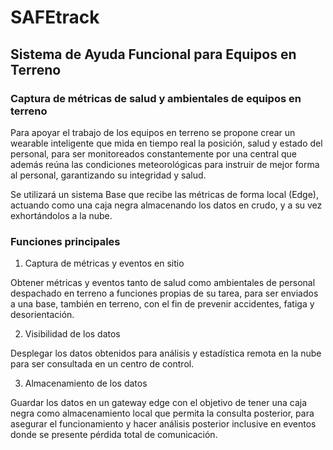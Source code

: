 # SAFEtrack
## Sistema de Ayuda Funcional para Equipos en Terreno

### Captura de métricas de salud y ambientales de equipos en terreno

Para apoyar el trabajo de los equipos en terreno se propone crear un wearable inteligente que mida en tiempo real la posición, salud y estado del personal, para ser monitoreados constantemente por una central que además reúna las condiciones meteorológicas para instruir de mejor forma al personal, garantizando su integridad y salud.

Se utilizará un sistema Base que recibe las métricas de forma local (Edge), actuando como una caja negra almacenando los datos en crudo, y a su vez exhortándolos a la nube.

### Funciones principales

1. Captura de métricas y eventos en sitio

Obtener métricas y eventos tanto de salud como ambientales de personal despachado en terreno a funciones propias de su tarea,  para ser enviados a una base, también en terreno, con el fin de prevenir accidentes, fatiga y desorientación.

2. Visibilidad de los datos

Desplegar los datos obtenidos para análisis y estadística remota en la nube para ser consultada en un centro de control.

3. Almacenamiento de los datos

Guardar los datos en un gateway edge con el objetivo de tener una caja negra como almacenamiento local que permita la consulta posterior, para asegurar el funcionamiento y hacer análisis posterior inclusive en eventos donde se presente pérdida total de comunicación.
